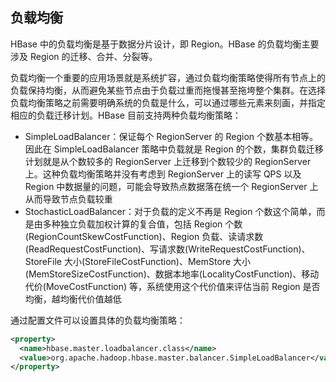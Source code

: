 ## 负载均衡
HBase 中的负载均衡是基于数据分片设计，即 Region。HBase 的负载均衡主要涉及 Region 的迁移、合并、分裂等。



负载均衡一个重要的应用场景就是系统扩容，通过负载均衡策略使得所有节点上的负载保持均衡，从而避免某些节点由于负载过重而拖慢甚至拖垮整个集群。在选择负载均衡策略之前需要明确系统的负载是什么，可以通过哪些元素来刻画，并指定相应的负载迁移计划。HBase 目前支持两种负载均衡策略：
- SimpleLoadBalancer：保证每个 RegionServer 的 Region 个数基本相等。因此在 SimpleLoadBalancer 策略中负载就是 Region 的个数，集群负载迁移计划就是从个数较多的 RegionServer 上迁移到个数较少的 RegionServer 上。这种负载均衡策略并没有考虑到 RegionServer 上的读写 QPS 以及 Region 中数据量的问题，可能会导致热点数据落在统一个 RegionServer 上从而导致节点负载较重
- StochasticLoadBalancer：对于负载的定义不再是 Region 个数这个简单，而是由多种独立负载加权计算的复合值，包括 Region 个数(RegionCountSkewCostFunction)、Region 负载、读请求数(ReadRequestCostFunction)、写请求数(WriteRequestCostFunction)、StoreFile 大小(StoreFileCostFunction)、MemStore 大小(MemStoreSizeCostFunction)、数据本地率(LocalityCostFunction)、移动代价(MoveCostFunction) 等，系统使用这个代价值来评估当前 Region 是否均衡，越均衡代价值越低

通过配置文件可以设置具体的负载均衡策略：
```xml
<property>
  <name>hbase.master.loadbalancer.class</name>
  <value>org.apache.hadoop.hbase.master.balancer.SimpleLoadBalancer</value>
</property>
```